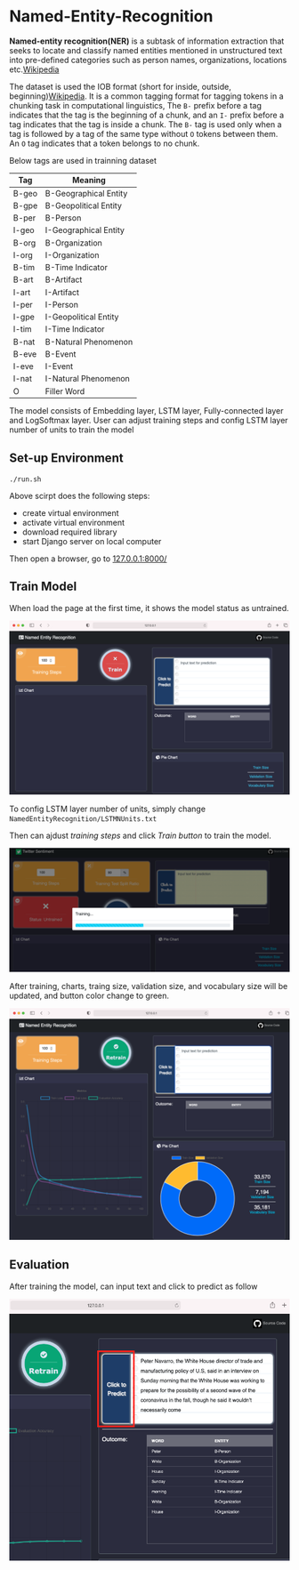 # Named-Entity-Recognition
 
**Named-entity recognition(NER)** is a subtask of information extraction that seeks to locate and classify named entities mentioned in unstructured text into pre-defined categories such as person names, organizations, locations etc.[Wikipedia](https://en.wikipedia.org/wiki/Named-entity_recognition) 

The dataset is used the IOB format (short for inside, outside, beginning)[Wikipedia](https://en.wikipedia.org/wiki/Inside%E2%80%93outside%E2%80%93beginning_(tagging)). It is a common tagging format for tagging tokens in a chunking task in computational linguistics, The `B-` prefix before a tag indicates that the tag is the beginning of a chunk, and an `I-` prefix before a tag indicates that the tag is inside a chunk. The `B-` tag is used only when a tag is followed by a tag of the same type without `O` tokens between them. An `O` tag indicates that a token belongs to no chunk. 

Below tags are used in trainning dataset

Tag | Meaning
--- | --- 
B-geo | B-Geographical Entity 
B-gpe | B-Geopolitical Entity 
B-per | B-Person 
I-geo | I-Geographical Entity 
B-org | B-Organization 
I-org | I-Organization 
B-tim | B-Time Indicator 
B-art | B-Artifact 
I-art | I-Artifact 
I-per | I-Person 
I-gpe | I-Geopolitical Entity 
I-tim | I-Time Indicator 
B-nat | B-Natural Phenomenon 
B-eve | B-Event 
I-eve | I-Event 
I-nat | I-Natural Phenomenon 
O | Filler Word


The model consists of Embedding layer, LSTM layer, Fully-connected layer and LogSoftmax layer.  User can adjust training steps and config LSTM layer number of units to train the model

## Set-up Environment 


```
./run.sh 
```

Above scirpt does the following steps:

- create virtual environment
- activate virtual environment
- download required library 
- start Django server on local computer

Then open a browser, go to [127.0.0.1:8000/](http://127.0.0.1:8000/)

## Train Model 

When load the page at the first time, it shows the model status as untrained. 

![untrained](img/untrained.png)

To config LSTM layer number of units, simply change `NamedEntityRecognition/LSTMNUnits.txt`

Then can ajdust *training steps* and click *Train button* to train the model. 

![untrained](img/training.png)

After training, charts, traing size, validation size, and vocabulary size will be updated, and button color change to green. 

![untrained](img/trained.png)



## Evaluation

After training the model, can input text and click to predict as follow

![untrained](img/evaluation.png)



